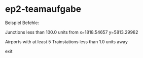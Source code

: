 # ep2-teamaufgabe

Beispiel Befehle:

Junctions less than 100.0 units from x=1818.54657 y=5813.29982

Airports with at least 5 Trainstations less than 1.0 units away

exit